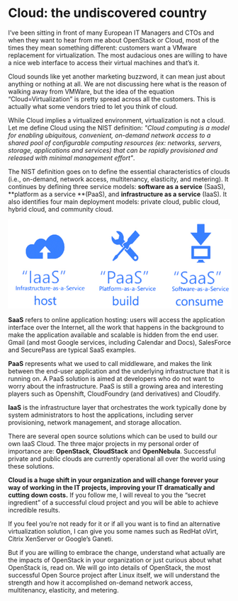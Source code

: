 # Cloud: the undiscovered country

I’ve been sitting in front of many European IT Managers and CTOs and when they want to hear from me about OpenStack or Cloud, most of the times they mean something different: customers want a VMware replacement for virtualization. The most audacious ones are willing to have a nice web interface to access their virtual machines and that’s it.

Cloud sounds like yet another marketing buzzword, it can mean just about anything or nothing at all. We are not discussing here what is the reason of walking away from VMWare, but the idea of the equation “Cloud=Virtualization” is pretty spread across all the customers. This is actually what some vendors tried to let you think of cloud.

While Cloud implies a virtualized environment, virtualization is not a cloud. Let me define Cloud using the NIST definition: _"Cloud computing is a model for enabling ubiquitous, convenient, on-demand network access to a shared pool of configurable computing resources (ex: networks, servers, storage, applications and services) that can be rapidly provisioned and released with minimal management effort"_.

The NIST definition goes on to define the essential characteristics of clouds (i.e., on-demand, network access, multitenancy, elasticity, and metering). It continues by defining three service models: **software as a service** (SaaS), **platform as a service **(PaaS), and **infrastructure as a service** (IaaS). It also identifies four main deployment models: private cloud, public cloud, hybrid cloud, and community cloud.

![SaasPaasIaas](images/saas-paas-iaas.jpg)

**SaaS** refers to online application hosting: users will access the application interface over the Internet,  all the work that happens in the background to make the application available and scalable is hidden from the end user. Gmail (and most Google services, including Calendar and Docs), SalesForce and SecurePass are typical SaaS examples. 

**PaaS** represents what we used to call middleware, and makes the link between the end-user application and the underlying infrastructure that it is running on. A PaaS solution is aimed at developers who do not want to worry about the infrastructure. PaaS is still a growing area and interesting players such as Openshift, CloudFoundry (and derivatives) and Cloudify.

**IaaS** is the infrastructure layer that orchestrates the work typically done by system administrators to host the applications, including server provisioning, network management, and storage allocation.

There are several open source solutions which can be used to build our own IaaS Cloud.
The three major projects in my personal order of importance are: **OpenStack**, **CloudStack** and **OpenNebula**. Successful private and public clouds are currently operational all over the world using these solutions.

**Cloud is a huge shift in your organization and will change forever your way of working in the IT projects, improving your IT dramatically and cutting down costs.** If you follow me, I will reveal to you the “secret ingredient” of a successful cloud project and you will be able to achieve incredible results.

If you feel you’re not ready for it or if all you want is to find an alternative virtualization solution, I can give you some names such as RedHat oVirt, Citrix XenServer or Google’s Ganeti.

But if you are willing to embrace the change, understand what actually are the impacts of OpenStack in your organization or just curious about what OpenStack is, read on. We will go into details of OpenStack, the most successful Open Source project after Linux itself, we will understand the strength and how it accomplished on-demand network access, multitenancy, elasticity, and metering.
